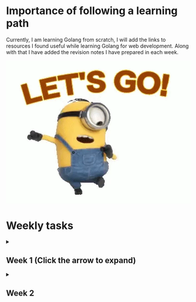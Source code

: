 # Importance of following a learning path 
Currently, I am learning Golang from scratch, I will add the links to resources I found useful while learning Golang for web development. Along with that I have added the revision notes I have prepared in each week.

![Let's go comrades](images/lets-go-minion.webp)

# Weekly tasks

<details>
  <summary><h2> Week 1 (Click the arrow to expand) </h2></summary>

#### Learn the Golang fundamentals from the given resources

- Go class youtube lectures by Matt KØDVB helps you to learn go lang by preparing tests while learning. (https://www.youtube.com/watch?v=iDQAZEJK8lI&list=PLoILbKo9rG3skRCj37Kn5Zj803hhiuRK6)
- Go by tests website : The tutorials shown in this website is aligned with the lecture series I posted above. (https://quii.gitbook.io/learn-go-with-tests)

#### These are the revision notes I prepared while learning golang fundamentals, you can use this for additional notes

- Notion notes of week 1 [revision notes](https://fringe-walker-61c.notion.site/Golang-week-1-resources-16da515394c74d3e95a91f39313f1569?pvs=4)

</details>

<details>
  <summary><h2> Week 2 </h2></summary>
    Hia how are you

</details>

